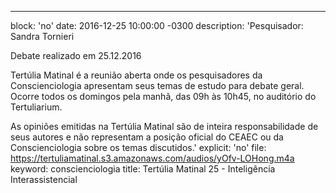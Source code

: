 ---
block: 'no'
date: 2016-12-25 10:00:00 -0300
description: 'Pesquisador: Sandra Tornieri

  Debate realizado em 25.12.2016


  Tertúlia Matinal é a reunião aberta onde os pesquisadores da Conscienciologia apresentam
  seus temas de estudo para debate geral. Ocorre todos os domingos pela manhã, das
  09h às 10h45, no auditório do Tertuliarium.


  As opiniões emitidas na Tertúlia Matinal são de inteira responsabilidade de seus
  autores e não representam a posição oficial do CEAEC ou da Conscienciologia sobre
  os temas discutidos.'
explicit: 'no'
file: https://tertuliamatinal.s3.amazonaws.com/audios/yOfv-LOHong.m4a
keyword: conscienciologia
title: Tertúlia Matinal 25 - Inteligência Interassistencial
